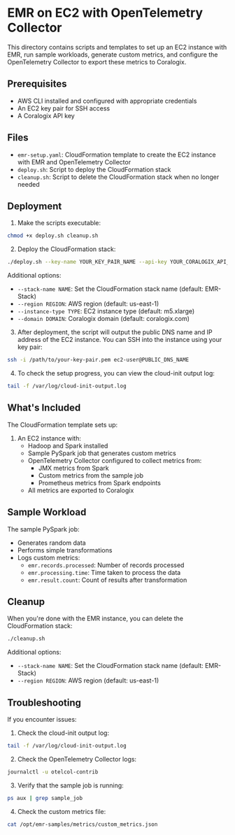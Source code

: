 # EMR on EC2 with OpenTelemetry Collector

This directory contains scripts and templates to set up an EC2 instance with EMR, run sample workloads, generate custom metrics, and configure the OpenTelemetry Collector to export these metrics to Coralogix.

## Prerequisites

- AWS CLI installed and configured with appropriate credentials
- An EC2 key pair for SSH access
- A Coralogix API key

## Files

- `emr-setup.yaml`: CloudFormation template to create the EC2 instance with EMR and OpenTelemetry Collector
- `deploy.sh`: Script to deploy the CloudFormation stack
- `cleanup.sh`: Script to delete the CloudFormation stack when no longer needed

## Deployment

1. Make the scripts executable:

```bash
chmod +x deploy.sh cleanup.sh
```

2. Deploy the CloudFormation stack:

```bash
./deploy.sh --key-name YOUR_KEY_PAIR_NAME --api-key YOUR_CORALOGIX_API_KEY
```

Additional options:
- `--stack-name NAME`: Set the CloudFormation stack name (default: EMR-Stack)
- `--region REGION`: AWS region (default: us-east-1)
- `--instance-type TYPE`: EC2 instance type (default: m5.xlarge)
- `--domain DOMAIN`: Coralogix domain (default: coralogix.com)

3. After deployment, the script will output the public DNS name and IP address of the EC2 instance. You can SSH into the instance using your key pair:

```bash
ssh -i /path/to/your-key-pair.pem ec2-user@PUBLIC_DNS_NAME
```

4. To check the setup progress, you can view the cloud-init output log:

```bash
tail -f /var/log/cloud-init-output.log
```

## What's Included

The CloudFormation template sets up:

1. An EC2 instance with:
   - Hadoop and Spark installed
   - Sample PySpark job that generates custom metrics
   - OpenTelemetry Collector configured to collect metrics from:
     - JMX metrics from Spark
     - Custom metrics from the sample job
     - Prometheus metrics from Spark endpoints
   - All metrics are exported to Coralogix

## Sample Workload

The sample PySpark job:
- Generates random data
- Performs simple transformations
- Logs custom metrics:
  - `emr.records.processed`: Number of records processed
  - `emr.processing.time`: Time taken to process the data
  - `emr.result.count`: Count of results after transformation

## Cleanup

When you're done with the EMR instance, you can delete the CloudFormation stack:

```bash
./cleanup.sh
```

Additional options:
- `--stack-name NAME`: Set the CloudFormation stack name (default: EMR-Stack)
- `--region REGION`: AWS region (default: us-east-1)

## Troubleshooting

If you encounter issues:

1. Check the cloud-init output log:
```bash
tail -f /var/log/cloud-init-output.log
```

2. Check the OpenTelemetry Collector logs:
```bash
journalctl -u otelcol-contrib
```

3. Verify that the sample job is running:
```bash
ps aux | grep sample_job
```

4. Check the custom metrics file:
```bash
cat /opt/emr-samples/metrics/custom_metrics.json
```
